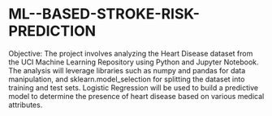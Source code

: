 # ML--BASED-STROKE-RISK-PREDICTION

Objective:
The project involves analyzing the Heart Disease dataset from the UCI Machine Learning Repository using Python and Jupyter Notebook. The analysis will leverage libraries such as numpy and pandas for data manipulation, and sklearn.model_selection for splitting the dataset into training and test sets. Logistic Regression will be used to build a predictive model to determine the presence of heart disease based on various medical attributes.
